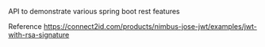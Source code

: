 API to demonstrate various spring boot rest features

Reference
https://connect2id.com/products/nimbus-jose-jwt/examples/jwt-with-rsa-signature